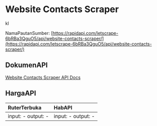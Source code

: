 # Website Contacts Scraper

kl

NamaPautanSumber: [https://rapidapi.com/letscrape-6bRBa3QguO5/api/website-contacts-scraper/](https://rapidapi.com/letscrape-6bRBa3QguO5/api/website-contacts-scraper/)

## DokumenAPI

[Website Contacts Scraper API Docs](../apis/kl/Website_Contacts_Scraper.md)

## HargaAPI

| RuterTerbuka | HabAPI |
|:---|:---|
| input: - output: - | input: - output: - |
